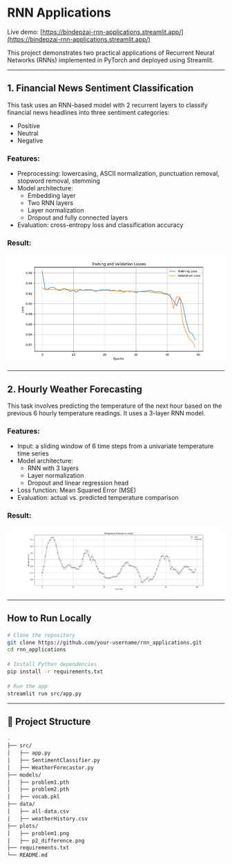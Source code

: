 # RNN Applications

Live demo: [https://bindepzai-rnn-applications.streamlit.app/](https://bindepzai-rnn-applications.streamlit.app/)

This project demonstrates two practical applications of Recurrent Neural Networks (RNNs) implemented in PyTorch and deployed using Streamlit.

---

## 1. Financial News Sentiment Classification

This task uses an RNN-based model with 2 recurrent layers to classify financial news headlines into three sentiment categories:

- Positive
- Neutral
- Negative

### Features:

- Preprocessing: lowercasing, ASCII normalization, punctuation removal, stopword removal, stemming
- Model architecture:
  - Embedding layer
  - Two RNN layers
  - Layer normalization
  - Dropout and fully connected layers
- Evaluation: cross-entropy loss and classification accuracy

### Result:

![Training and Validation Losses](plots/problem1.png)

---

## 2. Hourly Weather Forecasting

This task involves predicting the temperature of the next hour based on the previous 6 hourly temperature readings. It uses a 3-layer RNN model.

### Features:

- Input: a sliding window of 6 time steps from a univariate temperature time series
- Model architecture:
  - RNN with 3 layers
  - Layer normalization
  - Dropout and linear regression head
- Loss function: Mean Squared Error (MSE)
- Evaluation: actual vs. predicted temperature comparison

### Result:

![Temperature Forecast vs. Actual](plots/p2_difference.png)

---

## How to Run Locally

```bash
# Clone the repository
git clone https://github.com/your-username/rnn_applications.git
cd rnn_applications

# Install Python dependencies
pip install -r requirements.txt

# Run the app
streamlit run src/app.py
```
---
## 📁 Project Structure

```bash
.
├── src/
│   ├── app.py
│   ├── SentimentClassifier.py
│   ├── WeatherForecastor.py
├── models/
│   ├── problem1.pth
│   ├── problem2.pth
│   ├── vocab.pkl
├── data/
│   ├── all-data.csv
│   ├── weatherHistory.csv
├── plots/
│   ├── problem1.png
│   ├── p2_difference.png
├── requirements.txt
└── README.md

```
